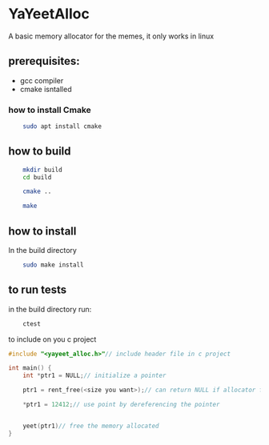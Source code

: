 # YaYeetAlloc

A basic memory allocator for the memes, it only works in linux

## prerequisites:
- gcc compiler
- cmake isntalled


### how to install Cmake
``` bash
    sudo apt install cmake
```

## how to build

``` bash
    mkdir build
    cd build

    cmake ..

    make
```

## how to install

In the build directory
```bash
    sudo make install
```

## to run tests

in the build directory run:
``` bash
    ctest
```

to include on you c project

``` c
#include "<yayeet_alloc.h>"// include header file in c project

int main() {
    int *ptr1 = NULL;// initialize a pointer

    ptr1 = rent_free(<size you want>);// can return NULL if allocator failed

    *ptr1 = 12412;// use point by dereferencing the pointer


    yeet(ptr1)// free the memory allocated
}

```
